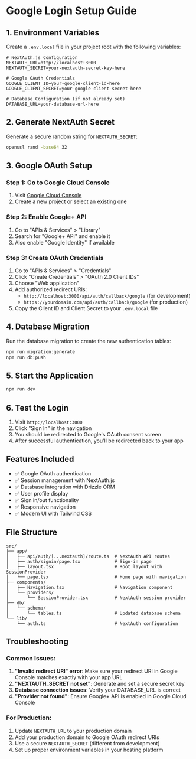 # Google Login Setup Guide

## 1. Environment Variables

Create a `.env.local` file in your project root with the following variables:

```env
# NextAuth.js Configuration
NEXTAUTH_URL=http://localhost:3000
NEXTAUTH_SECRET=your-nextauth-secret-key-here

# Google OAuth Credentials
GOOGLE_CLIENT_ID=your-google-client-id-here
GOOGLE_CLIENT_SECRET=your-google-client-secret-here

# Database Configuration (if not already set)
DATABASE_URL=your-database-url-here
```

## 2. Generate NextAuth Secret

Generate a secure random string for `NEXTAUTH_SECRET`:

```bash
openssl rand -base64 32
```

## 3. Google OAuth Setup

### Step 1: Go to Google Cloud Console

1. Visit [Google Cloud Console](https://console.cloud.google.com/)
2. Create a new project or select an existing one

### Step 2: Enable Google+ API

1. Go to "APIs & Services" > "Library"
2. Search for "Google+ API" and enable it
3. Also enable "Google Identity" if available

### Step 3: Create OAuth Credentials

1. Go to "APIs & Services" > "Credentials"
2. Click "Create Credentials" > "OAuth 2.0 Client IDs"
3. Choose "Web application"
4. Add authorized redirect URIs:
   - `http://localhost:3000/api/auth/callback/google` (for development)
   - `https://yourdomain.com/api/auth/callback/google` (for production)
5. Copy the Client ID and Client Secret to your `.env.local` file

## 4. Database Migration

Run the database migration to create the new authentication tables:

```bash
npm run migration:generate
npm run db:push
```

## 5. Start the Application

```bash
npm run dev
```

## 6. Test the Login

1. Visit `http://localhost:3000`
2. Click "Sign In" in the navigation
3. You should be redirected to Google's OAuth consent screen
4. After successful authentication, you'll be redirected back to your app

## Features Included

- ✅ Google OAuth authentication
- ✅ Session management with NextAuth.js
- ✅ Database integration with Drizzle ORM
- ✅ User profile display
- ✅ Sign in/out functionality
- ✅ Responsive navigation
- ✅ Modern UI with Tailwind CSS

## File Structure

```
src/
├── app/
│   ├── api/auth/[...nextauth]/route.ts  # NextAuth API routes
│   ├── auth/signin/page.tsx             # Sign-in page
│   ├── layout.tsx                       # Root layout with SessionProvider
│   └── page.tsx                         # Home page with navigation
├── components/
│   ├── Navigation.tsx                   # Navigation component
│   └── providers/
│       └── SessionProvider.tsx          # NextAuth session provider
├── db/
│   └── schema/
│       └── tables.ts                    # Updated database schema
└── lib/
    └── auth.ts                          # NextAuth configuration
```

## Troubleshooting

### Common Issues:

1. **"Invalid redirect URI" error**: Make sure your redirect URI in Google Console matches exactly with your app URL
2. **"NEXTAUTH_SECRET not set"**: Generate and set a secure secret key
3. **Database connection issues**: Verify your DATABASE_URL is correct
4. **"Provider not found"**: Ensure Google+ API is enabled in Google Cloud Console

### For Production:

1. Update `NEXTAUTH_URL` to your production domain
2. Add your production domain to Google OAuth redirect URIs
3. Use a secure `NEXTAUTH_SECRET` (different from development)
4. Set up proper environment variables in your hosting platform

